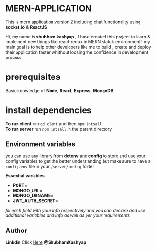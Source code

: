 # MERN-APPLICATION
This is mern application version 2 including chat functionality using **socket.io** & **ReactJS** 

Hi, my name is **shubham kashyap** , I have created this project to learn & implement new things like react-redux in MERN statck environment !
my main goal is to help other developers like me to build , create and deploy their application faster whithout loosing the confidence in development process


# prerequisites

Basic knowledge of **Node**, **React**, **Express**, **MongoDB**

# install dependencies

**To run client** run `cd clent` and then `npm intsall`  
**To run server** run `npm intsall`  in the parent directory

## Environment variables

you can use any library from **dotenv** and **config** to store and use your config variables to get the better understanding but make sure to have a `config.env` file in your `/server/config` folder

**Essential variables**

- **PORT**=
- **MONGO_URL**=
- **MONGO_DBNAME**=
- **JWT_AUTH_SECRET**=

_fill each field with your info respectively and you can declare and use additional variables and info as well as per your requirements_

## Author

**Linkdin** Click [Here](https://in.linkedin.com/in/shubham-kashyap-58a310175) **@ShubhamKashyap**
